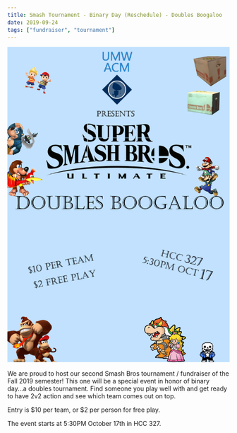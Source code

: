 ```yaml
---
title: Smash Tournament - Binary Day (Reschedule) - Doubles Boogaloo
date: 2019-09-24
tags: ["fundraiser", "tournament"]
---
```


![Smash Doubles Tourney](../images/smash1017.png)

We are proud to host our second Smash Bros tournament / fundraiser of the Fall 2019 semester! This one will be a special event in honor of binary day...a doubles tournament. Find someone you play well with and get ready to have 2v2 action and see which team comes out on top.

Entry is $10 per team, or $2 per person for free play.

The event starts at 5:30PM October 17th in HCC 327.
